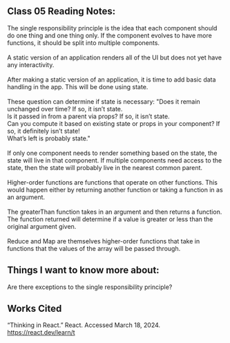 ## Class 05 Reading Notes:

The single responsibility principle is the idea that each component should do one thing and one thing only. If the component evolves to have more functions, it should be split into multiple components.\
\
A static version of an application renders all of the UI but does not yet have any interactivity.\
\
After making a static version of an application, it is time to add basic data handling in the app. This will be done using state.\
\
These question can determine if state is necessary:
"Does it remain unchanged over time? If so, it isn’t state.\
Is it passed in from a parent via props? If so, it isn’t state.\
Can you compute it based on existing state or props in your component? If so, it definitely isn’t state!\
What’s left is probably state."\
\
If only one component needs to render something based on the state, the state will live in that component. If multiple components need access to the state, then the state will probably live in the nearest common parent.\
\
Higher-order functions are functions that operate on other functions. This would happen either by returning another function or taking a function in as an argument.\
\
The greaterThan function takes in an argument and then returns a function. The function returned will determine if a value is greater or less than the original argument given.\
\
Reduce and Map are themselves higher-order functions that take in functions that the values of the array will be passed through.

## Things I want to know more about:
Are there exceptions to the single responsibility principle?

## Works Cited
“Thinking in React.” React. Accessed March 18, 2024. https://react.dev/learn/t
